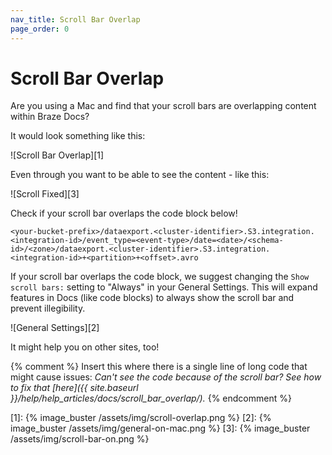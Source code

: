 ```yaml
---
nav_title: Scroll Bar Overlap
page_order: 0
---
```


# Scroll Bar Overlap

Are you using a Mac and find that your scroll bars are overlapping content within Braze Docs?

It would look something like this:

![Scroll Bar Overlap][1]

Even through you want to be able to see the content - like this:

![Scroll Fixed][3]

Check if your scroll bar overlaps the code block below!

```
<your-bucket-prefix>/dataexport.<cluster-identifier>.S3.integration.<integration-id>/event_type=<event-type>/date=<date>/<schema-id>/<zone>/dataexport.<cluster-identifier>.S3.integration.<integration-id>+<partition>+<offset>.avro
```

If your scroll bar overlaps the code block, we suggest changing the `Show scroll bars:` setting to "Always" in your General Settings. This will expand features in Docs (like code blocks) to always show the scroll bar and prevent illegibility.

![General Settings][2]

It might help you on other sites, too!


{% comment %}
Insert this where there is a single line of long code that might cause issues:
_Can't see the code because of the scroll bar? See how to fix that [here]({{ site.baseurl }}/help/help_articles/docs/scroll_bar_overlap/)._
{% endcomment %}

[1]: {% image_buster /assets/img/scroll-overlap.png %}
[2]: {% image_buster /assets/img/general-on-mac.png %}
[3]: {% image_buster /assets/img/scroll-bar-on.png %}
